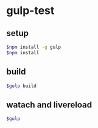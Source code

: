 # gulp-test

## setup

```bash
$npm install -g gulp
$npm install
```


## build

```bash
$gulp build
```


## watach and livereload

```bash
$gulp
```
